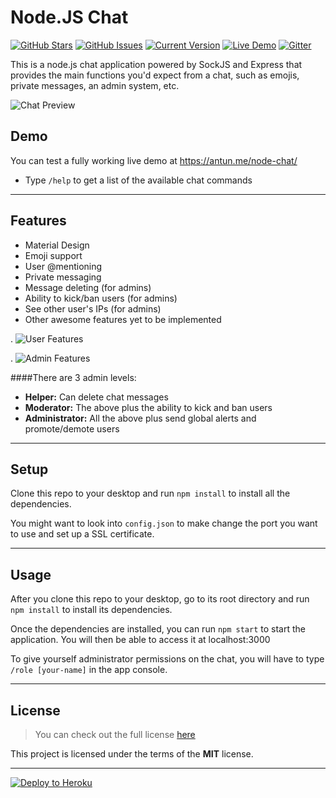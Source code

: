 Node.JS Chat
============
[![GitHub Stars](https://img.shields.io/github/stars/IgorAntun/node-chat.svg)](https://github.com/IgorAntun/node-chat/stargazers) [![GitHub Issues](https://img.shields.io/github/issues/IgorAntun/node-chat.svg)](https://github.com/IgorAntun/node-chat/issues) [![Current Version](https://img.shields.io/badge/version-1.0.7-green.svg)](https://github.com/IgorAntun/node-chat) [![Live Demo](https://img.shields.io/badge/demo-online-green.svg)](https://igorantun.com/chat) [![Gitter](https://badges.gitter.im/Join%20Chat.svg)](https://gitter.im/IgorAntun/node-chat?utm_source=badge&utm_medium=badge&utm_campaign=pr-badge)

This is a node.js chat application powered by SockJS and Express that provides the main functions you'd expect from a chat, such as emojis, private messages, an admin system, etc.

![Chat Preview](http://i.imgur.com/lgRe8z4.png)

## Demo
You can test a fully working live demo at https://antun.me/node-chat/
- Type `/help` to get a list of the available chat commands

---

## Features
- Material Design
- Emoji support
- User @mentioning
- Private messaging
- Message deleting (for admins)
- Ability to kick/ban users (for admins)
- See other user's IPs (for admins)
- Other awesome features yet to be implemented

.
![User Features](http://i.imgur.com/WbF1fi2.png)

.
![Admin Features](http://i.imgur.com/xQFaadt.png)


####There are 3 admin levels:
- **Helper:** Can delete chat messages
- **Moderator:** The above plus the ability to kick and ban users
- **Administrator:** All the above plus send global alerts and promote/demote users

---

## Setup
Clone this repo to your desktop and run `npm install` to install all the dependencies.

You might want to look into `config.json` to make change the port you want to use and set up a SSL certificate.

---

## Usage
After you clone this repo to your desktop, go to its root directory and run `npm install` to install its dependencies.

Once the dependencies are installed, you can run  `npm start` to start the application. You will then be able to access it at localhost:3000

To give yourself administrator permissions on the chat, you will have to type `/role [your-name]` in the app console.

---

## License
>You can check out the full license [here](https://github.com/IgorAntun/node-chat/blob/master/LICENSE)

This project is licensed under the terms of the **MIT** license.

---

[![Deploy to Heroku](http://www.herokucdn.com/deploy/button.png)](https://heroku.com/deploy)
